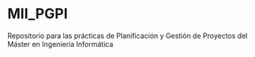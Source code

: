 # MII_PGPI
Repositorio para las prácticas de Planificación y Gestión de Proyectos del Máster en Ingeniería Informática
